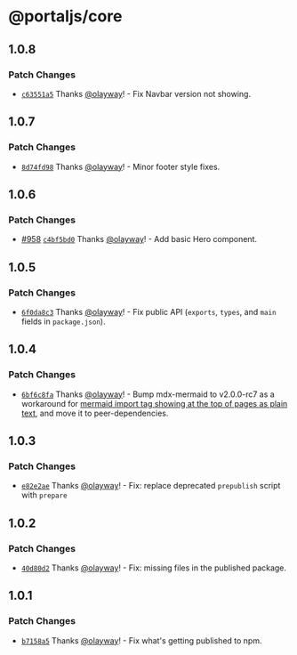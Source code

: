 # @portaljs/core

## 1.0.8

### Patch Changes

- [`c63551a5`](https://github.com/datopian/portaljs/commit/c63551a54eb92f946777fb912d992fde6e07d816) Thanks [@olayway](https://github.com/olayway)! - Fix Navbar version not showing.

## 1.0.7

### Patch Changes

- [`8d74fd98`](https://github.com/datopian/portaljs/commit/8d74fd98443bb3c0a28325be27b41281b59f3581) Thanks [@olayway](https://github.com/olayway)! - Minor footer style fixes.

## 1.0.6

### Patch Changes

- [#958](https://github.com/datopian/portaljs/pull/958) [`c4bf5bd0`](https://github.com/datopian/portaljs/commit/c4bf5bd05401982125750e61a27ed31f9bb14a4d) Thanks [@olayway](https://github.com/olayway)! - Add basic Hero component.

## 1.0.5

### Patch Changes

- [`6f0da8c3`](https://github.com/datopian/portaljs/commit/6f0da8c3a3cde4dc7512c6529eb662de6f4fe56a) Thanks [@olayway](https://github.com/olayway)! - Fix public API (`exports`, `types`, and `main` fields in `package.json`).

## 1.0.4

### Patch Changes

- [`6bf6c8fa`](https://github.com/datopian/portaljs/commit/6bf6c8faf4eefc2b0a7f309d83ba8aac19141bb7) Thanks [@olayway](https://github.com/olayway)! - Bump mdx-mermaid to v2.0.0-rc7 as a workaround for [mermaid import tag showing at the top of pages as plain text](https://github.com/sjwall/mdx-mermaid/issues/88), and move it to peer-dependencies.

## 1.0.3

### Patch Changes

- [`e82e2ae`](https://github.com/datopian/portaljs/commit/e82e2ae0211ea3e4701703d353b44cf1001434ef) Thanks [@olayway](https://github.com/olayway)! - Fix: replace deprecated `prepublish` script with `prepare`

## 1.0.2

### Patch Changes

- [`40d80d2`](https://github.com/datopian/portaljs/commit/40d80d2282bf8464c1aafb393975065078ad9ea3) Thanks [@olayway](https://github.com/olayway)! - Fix: missing files in the published package.

## 1.0.1

### Patch Changes

- [`b7158a5`](https://github.com/datopian/portaljs/commit/b7158a5be668018d9b947f9c9d63fa30fa91d18b) Thanks [@olayway](https://github.com/olayway)! - Fix what's getting published to npm.
